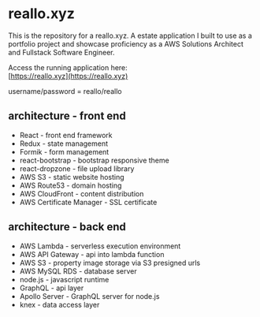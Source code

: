 # reallo.xyz

This is the repository for a reallo.xyz. A estate application I built to use as a portfolio project and showcase proficiency as a AWS Solutions Architect and Fullstack Software Engineer.

Access the running application here:  
[https://reallo.xyz](https://reallo.xyz)

username/password = reallo/reallo

## architecture - front end

- React - front end framework
- Redux - state management
- Formik - form management
- react-bootstrap - bootstrap responsive theme
- react-dropzone - file upload library
- AWS S3 - static website hosting
- AWS Route53 - domain hosting
- AWS CloudFront - content distribution
- AWS Certificate Manager - SSL certificate

## architecture - back end

- AWS Lambda - serverless execution environment
- AWS API Gateway - api into lambda function
- AWS S3 - property image storage via S3 presigned urls
- AWS MySQL RDS - database server
- node.js - javascript runtime
- GraphQL - api layer
- Apollo Server - GraphQL server for node.js
- knex - data access layer
